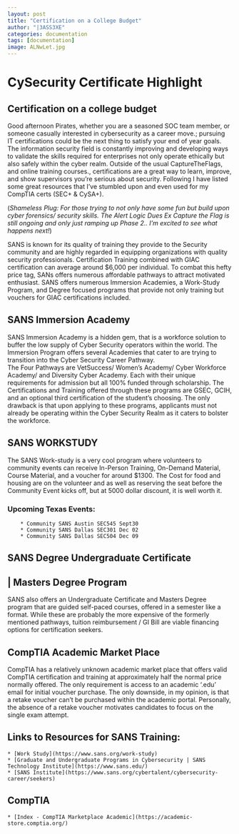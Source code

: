 ```yaml
---
layout: post
title: "Certification on a College Budget"
author: "|3ASS3XE"
categories: documentation
tags: [documentation]
image: ALNwLet.jpg
---
```

# CySecurity Certificate Highlight 
## Certification on a college budget

Good afternoon Pirates, whether you are a  seasoned SOC team member, or someone casually interested in cybersecurity as a career move.; pursuing IT certifications could be the next thing to satisfy your end of year goals.   The information security field is constantly improving and developing ways to validate the skills required for enterprises not only operate ethically but also safely within the cyber realm.  Outside of the usual CaptureTheFlags, and online training courses., certifications are a great way to learn, improve, and show supervisors you’re serious about security.  Following I have listed some great resources that I’ve stumbled upon and even used for my CompTIA certs (SEC+ & CySA+).

(*Shameless Plug:  For those trying to not only have some fun but build upon cyber forensics/ security skills.  The Alert Logic Dues Ex Capture the Flag is still ongoing and only just ramping up Phase 2.. I’m excited to see what happens next!*)

SANS is known for its quality of training they provide to the Security community and are highly regarded in equipping organizations with quality security professionals.  Certification Training combined with GIAC certification can average around $6,000 per individual.   To combat this hefty price tag, SANs offers numerous affordable pathways to attract motivated enthusiast.  SANS offers numerous Immersion Academies, a Work-Study Program,  and Degree focused programs that provide not only training but vouchers for GIAC certifications included.  

## SANS Immersion Academy

SANS Immersion Academy is a hidden gem, that is a workforce solution to buffer the low supply of Cyber Security operators within the world.   The Immersion Program offers several Academies that cater to are trying to transition into the Cyber Security Career Pathway.  
The Four Pathways are VetSuccess/ Women’s Academy/ Cyber Workforce Academy/ and Diversity Cyber Academy.  Each with their unique requirements for admission but all 100% funded through scholarship. The Certifications and Training offered through these programs are GSEC, GCIH, and an optional third certification of the student’s choosing. The only drawback is that upon applying to these programs, applicants must not already be operating within the Cyber Security Realm as it caters to bolster the workforce.

## SANS WORKSTUDY
The SANS Work-study is a very cool program where volunteers to community events can receive In-Person Training, On-Demand Material, Course Material, and a voucher for around $1300.  The Cost for food and housing are on the volunteer and as well as reserving the seat before the Community Event kicks off, but at 5000 dollar discount, it is well worth it.  
### Upcoming Texas Events:
        * Community SANS Austin SEC545 Sept30
        * Community SANS Dallas SEC301 Dec 02
        * Community SANS Dallas SEC504 Dec 09

## SANS Degree Undergraduate Certificate
## | Masters Degree Program
SANS also offers an Undergraduate Certificate and Masters Degree program that are guided self-paced courses, offered in a semester like a format.  While these are probably the more expensive of the formerly mentioned pathways, tuition reimbursement / GI Bill are viable financing options for certification seekers.  

## CompTIA Academic Market Place
CompTIA has a relatively unknown academic market place that offers valid CompTIA certification and training at approximately half the normal price normally offered.  The only requirement is access to an academic ‘.edu’ email for initial voucher purchase.  The only downside, in my opinion, is that a retake voucher can’t be purchased within the academic portal.  Personally, the absence of a retake voucher motivates candidates to focus on the single exam attempt.

## Links to Resources for SANS Training:
	* [Work Study](https://www.sans.org/work-study)
	* [Graduate and Undergraduate Programs in Cybersecurity | SANS Technology Institute](https://www.sans.edu/)
	* [SANS Institute](https://www.sans.org/cybertalent/cybersecurity-career/seekers)

## CompTIA
	* [Index - CompTIA Marketplace Academic](https://academic-store.comptia.org/)





